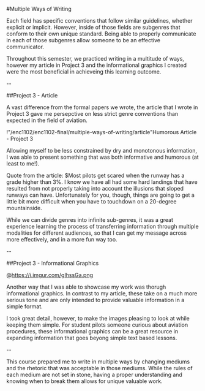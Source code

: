 #Multiple Ways of Writing

Each field has specific conventions that follow similar guidelines, whether explicit or implicit. However, inside of those fields are subgenres that conform to their own unique standard. Being able to properly communicate in each of those subgenres allow someone to be an effective communicator.

Throughout this semester, we practiced writing in a multitude of ways, however my article in Project 3 and the informational graphics I created were the most beneficial in achieveing this learning outcome.

--

##Project 3 - Article

A vast difference from the formal papers we wrote, the article that I wrote in Project 3 gave me persepctive on less strict genre conventions than expected in the field of aviation.

!"/enc1102/enc1102-final/multiple-ways-of-writing/article"Humorous Article - Project 3

Allowing myself to be less constrained by dry and monotonous information, I was able to present something that was both informative and humorous (at least to me!). 

Quote from the article:
$Most pilots get scared when the runway has a grade higher than 3%. I know we have all had some hard landings that have resulted from not properly taking into account the illusions that sloped runways can have. Unfortunately for you, though, things are going to get a little bit more difficult when you have to touchdown on a 20-degree mountainside.

While we can divide genres into infinite sub-genres, it was a great experience learning the process of transferring information through multiple modalities for different audiences, so that I can get my message across more effectively, and in a more fun way too.

--

##Project 3 - Informational Graphics

@https://i.imgur.com/gIhssGa.png

Another way that I was able to showcase my work was thorugh informational graphics. In contrast to my article, these take on a much more serious tone and are only intended to provide valuable information in a simple format.

I took great detail, however, to make the images pleasing to look at while keeping them simple. For student pilots someone curious about aviation procedures, these informational graphics can be a great resource in expanding information that goes beyong simple text based lessons.

--

This course prepared me to write in multiple ways by changing mediums and the rhetoric that was acceptable in those mediums. While the rules of each medium are not set in stone, having a proper understanding and knowing when to break them allows for unique valuable work.



